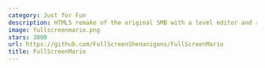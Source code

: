 ```yaml
---
category: Just for Fun
description: HTML5 remake of the original SMB with a level editor and random maps. Shut down by Nintendo.
image: fullscreenmario.png
stars: 3000
url: https://github.com/FullScreenShenanigans/FullScreenMario
title: FullScreenMario
---
```

